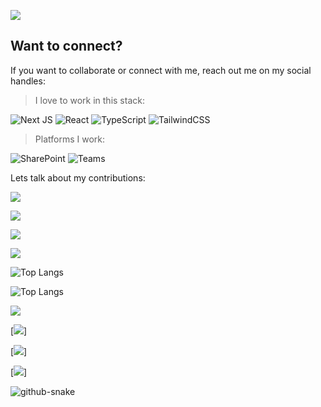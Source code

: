 ![](https://komarev.com/ghpvc/?username=Sandeep-FED&abbreviated=true&label=PROFILE+VIEWS&style=flat-square&color=red)

## Want to connect?
If you want to collaborate or connect with me, reach out me on my social handles:


> I love to work in this stack:

![Next JS](https://img.shields.io/badge/Next-black?style=for-the-badge&logo=next.js&logoColor=white)
![React](https://img.shields.io/badge/react-%2320232a.svg?style=for-the-badge&logo=react&logoColor=%2361DAFB)
![TypeScript](https://img.shields.io/badge/typescript-%23007ACC.svg?style=for-the-badge&logo=typescript&logoColor=white)
![TailwindCSS](https://img.shields.io/badge/tailwindcss-%2338B2AC.svg?style=for-the-badge&logo=tailwind-css&logoColor=white)

> Platforms I work:

![SharePoint](https://img.shields.io/badge/Microsoft_SharePoint-0078D4?style=for-the-badge&logo=microsoft-sharepoint&logoColor=white) ![Teams](https://img.shields.io/badge/Microsoft_Teams-6264A7?style=for-the-badge&logo=microsoft-teams&logoColor=white)

Lets talk about my contributions:

[![](https://streak-stats.demolab.com/?user=Sandeep-FED&theme=github_dark_dimmed&short_numbers=true#gh-dark-mode-only)](https://git.io/streak-stats#gh-dark-mode-only)

[![](https://streak-stats.demolab.com/?user=Sandeep-FED&theme=github_dark_dimmed&short_numbers=true#gh-light-mode-only)](https://git.io/streak-stats#gh-light-mode-only)

[![](https://github-readme-stats.vercel.app/api?username=Sandeep-FED&show_icons=true&theme=github_dark_dimmed#gh-dark-mode-only)](https://github.com/anuraghazra/github-readme-stats#gh-dark-mode-only)

[![](https://github-readme-stats.vercel.app/api?username=Sandeep-FED&show_icons=true&theme=default_repocard#gh-light-mode-only)](https://github.com/anuraghazra/github-readme-stats#gh-light-mode-only)

![Top Langs](https://github-readme-stats.vercel.app/api/top-langs/?username=Sandeep-FED&layout=compact&theme=github_dark_dimmed&hide=Assembly,Makefile,Perl,Shell#gh-dark-mode-only)

![Top Langs](https://github-readme-stats.vercel.app/api/top-langs/?username=Sandeep-FED&layout=compact&theme=codeSTACKr&hide=Assembly,Makefile,Perl,Shell#gh-light-mode-only)

![](https://github-contributor-stats.vercel.app/api?username=Sandeep-FED&limit=4&order_by=contributions&theme=github_dark_dimmed&combine_all_yearly_contributions=true#gh-dark-mode-only)

[![](https://github-contributor-stats.vercel.app/api?username=Sandeep-FED&limit=5&theme=default_repocard&combine_all_yearly_contributions=true#gh-light-mode-only)]

[![](https://github-readme-stats.vercel.app/api/wakatime?username=snippetguy&theme=github_dark_dimmed#gh-dark-mode-only)]

[![](https://github-readme-stats.vercel.app/api/wakatime?username=snippetguy&theme=default_repocard#gh-light-mode-only)]

<picture>
  <source media="(prefers-color-scheme: dark)" srcset="github-snake-dark.svg" />
  <source media="(prefers-color-scheme: light)" srcset="github-snake.svg" />
  <img alt="github-snake" src="github-snake.svg" />
</picture>